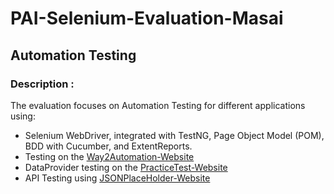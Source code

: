 # PAI-Selenium-Evaluation-Masai
## Automation Testing 
### Description : 
The evaluation focuses on Automation Testing for different applications using:
<br>
- Selenium WebDriver, integrated with TestNG, Page Object Model (POM), BDD with Cucumber, and ExtentReports.
- Testing on the [Way2Automation-Website](https://way2automation.com/way2auto_jquery/registration.php#load_box)
- DataProvider testing on the [PracticeTest-Website](https://practicetestautomation.com/practice-test-login/)
- API Testing using [JSONPlaceHolder-Website](https://jsonplaceholder.typicode.com/)

